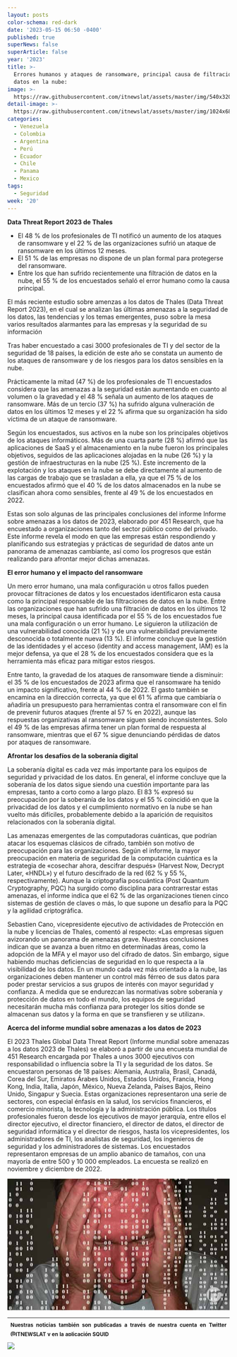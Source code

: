 ```yaml
---
layout: posts
color-schema: red-dark
date: '2023-05-15 06:50 -0400'
published: true
superNews: false
superArticle: false
year: '2023'
title: >-
  Errores humanos y ataques de ransomware, principal causa de filtración de
  datos en la nube:
image: >-
  https://raw.githubusercontent.com/itnewslat/assets/master/img/540x320/Ataque-usuario-p.jpg
detail-image: >-
  https://raw.githubusercontent.com/itnewslat/assets/master/img/1024x680/Ataque-usuario-g.jpg
categories:
  - Venezuela
  - Colombia
  - Argentina
  - Perú
  - Ecuador
  - Chile
  - Panama
  - Mexico
tags:
  - Seguridad
week: '20'
---
```

**Data Threat Report 2023 de Thales**

- El 48 % de los profesionales de TI notificó un aumento de los ataques de ransomware y el 22 % de las organizaciones sufrió un ataque de ransomware en los últimos 12 meses.
- El 51 % de las empresas no dispone de un plan formal para protegerse del ransomware.
- Entre los que han sufrido recientemente una filtración de datos en la nube, el 55 % de los encuestados señaló el error humano como la causa principal.

El más reciente estudio sobre amenzas a los datos de Thales (Data Threat Report 2023), en el cual se analizan las últimas amenazas a la seguridad de los datos, las tendencias y los temas emergentes, puso sobre la mesa varios resultados alarmantes para las empresas y la seguridad de su información 

Tras haber encuestado a casi 3000 profesionales de TI y del sector de la seguridad de 18 países,  la edición de este año se constata un aumento de los ataques de ransomware y de los riesgos para los datos sensibles en la nube.

Prácticamente la mitad (47 %) de los profesionales de TI encuestados considera que las amenazas a la seguridad están aumentando en cuanto al volumen o la gravedad y el 48 % señala un aumento de los ataques de ransomware. Más de un tercio (37 %) ha sufrido alguna vulneración de datos en los últimos 12 meses y el 22 % afirma que su organización ha sido víctima de un ataque de ransomware.

Según los encuestados, sus activos en la nube son los principales objetivos de los ataques informáticos. Más de una cuarta parte (28 %) afirmó que las aplicaciones de SaaS y el almacenamiento en la nube fueron los principales objetivos, seguidos de las aplicaciones alojadas en la nube (26 %) y la gestión de infraestructuras en la nube (25 %). Este incremento de la explotación y los ataques en la nube se debe directamente al aumento de las cargas de trabajo que se trasladan a ella, ya que el 75 % de los encuestados afirmó que el 40 % de los datos almacenados en la nube se clasifican ahora como sensibles, frente al 49 % de los encuestados en 2022.

Estas son solo algunas de las principales conclusiones del informe Informe sobre amenazas a los datos de 2023, elaborado por 451 Research, que ha encuestado a organizaciones tanto del sector público como del privado. Este informe revela el modo en que las empresas están respondiendo y planificando sus estrategias y prácticas de seguridad de datos ante un panorama de amenazas cambiante, así como los progresos que están realizando para afrontar mejor dichas amenazas.

**El error humano y el impacto del ransomware**

Un mero error humano, una mala configuración u otros fallos pueden provocar filtraciones de datos y los encuestados identificaron esta causa como la principal responsable de las filtraciones de datos en la nube. Entre las organizaciones que han sufrido una filtración de datos en los últimos 12 meses, la principal causa identificada por el 55 % de los encuestados fue una mala configuración o un error humano. Le siguieron la utilización de una vulnerabilidad conocida (21 %) y de una vulnerabilidad previamente desconocida o totalmente nueva (13 %). El informe concluye que la gestión de las identidades y el acceso (identity and access management, IAM) es la mejor defensa, ya que el 28 % de los encuestados considera que es la herramienta más eficaz para mitigar estos riesgos.

Entre tanto, la gravedad de los ataques de ransomware tiende a disminuir: el 35 % de los encuestados de 2023 afirma que el ransomware ha tenido un impacto significativo, frente al 44 % de 2022. El gasto también se encamina en la dirección correcta, ya que el 61 % afirma que cambiaría o añadiría un presupuesto para herramientas contra el ransomware con el fin de prevenir futuros ataques (frente al 57 % en 2022), aunque las respuestas organizativas al ransomware siguen siendo inconsistentes. Solo el 49 % de las empresas afirma tener un plan formal de respuesta al ransomware, mientras que el 67 % sigue denunciando pérdidas de datos por ataques de ransomware.

**Afrontar los desafíos de la soberanía digital**

La soberanía digital es cada vez más importante para los equipos de seguridad y privacidad de los datos. En general, el informe concluye que la soberanía de los datos sigue siendo una cuestión importante para las empresas, tanto a corto como a largo plazo. El 83 % expresó su preocupación por la soberanía de los datos y el 55 % coincidió en que la privacidad de los datos y el cumplimiento normativo en la nube se han vuelto más difíciles, probablemente debido a la aparición de requisitos relacionados con la soberanía digital.

Las amenazas emergentes de las computadoras cuánticas, que podrían atacar los esquemas clásicos de cifrado, también son motivo de preocupación para las organizaciones. Según el informe, la mayor preocupación en materia de seguridad de la computación cuántica es la estrategia de «cosechar ahora, descifrar después» (Harvest Now, Decrypt Later, «HNDL») y el futuro descifrado de la red (62 % y 55 %, respectivamente). Aunque la criptografía poscuántica (Post Quantum Cryptography, PQC) ha surgido como disciplina para contrarrestar estas amenazas, el informe indica que el 62 % de las organizaciones tienen cinco sistemas de gestión de claves o más, lo que supone un desafío para la PQC y la agilidad criptográfica.

Sebastien Cano, vicepresidente ejecutivo de actividades de Protección en la nube y licencias de Thales, comentó al respecto: «Las empresas siguen avizorando un panorama de amenazas grave. Nuestras conclusiones indican que se avanza a buen ritmo en determinadas áreas, como la adopción de la MFA y el mayor uso del cifrado de datos. Sin embargo, sigue habiendo muchas deficiencias de seguridad en lo que respecta a la visibilidad de los datos. En un mundo cada vez más orientado a la nube, las organizaciones deben mantener un control más férreo de sus datos para poder prestar servicios a sus grupos de interés con mayor seguridad y confianza. A medida que se endurezcan las normativas sobre soberanía y protección de datos en todo el mundo, los equipos de seguridad necesitarán mucha más confianza para proteger los sitios donde se almacenan sus datos y la forma en que se transfieren y se utilizan».

**Acerca del informe mundial sobre amenazas a los datos de 2023**

El 2023 Thales Global Data Threat Report (Informe mundial sobre amenazas a los datos 2023 de Thales) se elaboró a partir de una encuesta mundial de 451 Research encargada por Thales a unos 3000 ejecutivos con responsabilidad o influencia sobre la TI y la seguridad de los datos. Se encuestaron personas de 18 países: Alemania, Australia, Brasil, Canadá, Corea del Sur, Emiratos Árabes Unidos, Estados Unidos, Francia, Hong Kong, India, Italia, Japón, México, Nueva Zelanda, Países Bajos, Reino Unido, Singapur y Suecia. Estas organizaciones representaron una serie de sectores, con especial énfasis en la salud, los servicios financieros, el comercio minorista, la tecnología y la administración pública. Los títulos profesionales fueron desde los ejecutivos de mayor jerarquía, entre ellos el director ejecutivo, el director financiero, el director de datos, el director de seguridad informática y el director de riesgos, hasta los vicepresidentes, los administradores de TI, los analistas de seguridad, los ingenieros de seguridad y los administradores de sistemas. Los encuestados representaron empresas de un amplio abanico de tamaños, con una mayoría de entre 500 y 10 000 empleados. La encuesta se realizó en noviembre y diciembre de 2022.

![](https://raw.githubusercontent.com/itnewslat/assets/master/img/540x320/Ataque-usuario-p.jpg)

<table style="height: 42px;" width="569">
<tbody>
<tr>
<td style="text-align: justify;"><sub><strong>Nuestras noticias también son publicadas a través de nuestra cuenta en Twitter <a href="https://twitter.com/itnewslat?lang=es">@ITNEWSLAT</a> y en la aplicación <a href="https://squidapp.co/en/">SQUID</a></strong></sub></td>
</tr>
</tbody>
</table>

<img src="https://tracker.metricool.com/c3po.jpg?hash=56f88a41e39ab42c063cc51676587a04"/>